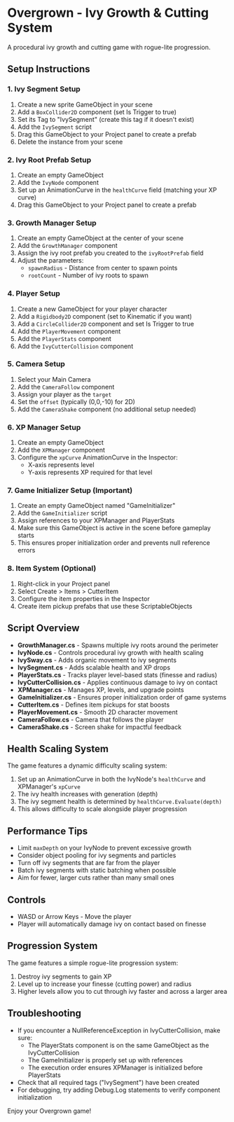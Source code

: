 # Overgrown - Ivy Growth & Cutting System

A procedural ivy growth and cutting game with rogue-lite progression.

## Setup Instructions

### 1. Ivy Segment Setup
1. Create a new sprite GameObject in your scene
2. Add a `BoxCollider2D` component (set Is Trigger to true)
3. Set its Tag to "IvySegment" (create this tag if it doesn't exist)
4. Add the `IvySegment` script
5. Drag this GameObject to your Project panel to create a prefab
6. Delete the instance from your scene

### 2. Ivy Root Prefab Setup
1. Create an empty GameObject
2. Add the `IvyNode` component
3. Set up an AnimationCurve in the `healthCurve` field (matching your XP curve)
4. Drag this GameObject to your Project panel to create a prefab

### 3. Growth Manager Setup
1. Create an empty GameObject at the center of your scene
2. Add the `GrowthManager` component
3. Assign the ivy root prefab you created to the `ivyRootPrefab` field
4. Adjust the parameters:
   - `spawnRadius` - Distance from center to spawn points
   - `rootCount` - Number of ivy roots to spawn

### 4. Player Setup
1. Create a new GameObject for your player character
2. Add a `Rigidbody2D` component (set to Kinematic if you want)
3. Add a `CircleCollider2D` component and set Is Trigger to true
4. Add the `PlayerMovement` component
5. Add the `PlayerStats` component
6. Add the `IvyCutterCollision` component

### 5. Camera Setup
1. Select your Main Camera
2. Add the `CameraFollow` component
3. Assign your player as the `target`
4. Set the `offset` (typically (0,0,-10) for 2D)
5. Add the `CameraShake` component (no additional setup needed)

### 6. XP Manager Setup
1. Create an empty GameObject
2. Add the `XPManager` component
3. Configure the `xpCurve` AnimationCurve in the Inspector:
   - X-axis represents level
   - Y-axis represents XP required for that level

### 7. Game Initializer Setup (Important)
1. Create an empty GameObject named "GameInitializer"
2. Add the `GameInitializer` script
3. Assign references to your XPManager and PlayerStats
4. Make sure this GameObject is active in the scene before gameplay starts
5. This ensures proper initialization order and prevents null reference errors

### 8. Item System (Optional)
1. Right-click in your Project panel
2. Select Create > Items > CutterItem
3. Configure the item properties in the Inspector
4. Create item pickup prefabs that use these ScriptableObjects

## Script Overview

- **GrowthManager.cs** - Spawns multiple ivy roots around the perimeter
- **IvyNode.cs** - Controls procedural ivy growth with health scaling
- **IvySway.cs** - Adds organic movement to ivy segments
- **IvySegment.cs** - Adds scalable health and XP drops
- **PlayerStats.cs** - Tracks player level-based stats (finesse and radius)
- **IvyCutterCollision.cs** - Applies continuous damage to ivy on contact
- **XPManager.cs** - Manages XP, levels, and upgrade points
- **GameInitializer.cs** - Ensures proper initialization order of game systems
- **CutterItem.cs** - Defines item pickups for stat boosts
- **PlayerMovement.cs** - Smooth 2D character movement
- **CameraFollow.cs** - Camera that follows the player
- **CameraShake.cs** - Screen shake for impactful feedback

## Health Scaling System

The game features a dynamic difficulty scaling system:
1. Set up an AnimationCurve in both the IvyNode's `healthCurve` and XPManager's `xpCurve`
2. The ivy health increases with generation (depth)
3. The ivy segment health is determined by `healthCurve.Evaluate(depth)`
4. This allows difficulty to scale alongside player progression

## Performance Tips

- Limit `maxDepth` on your IvyNode to prevent excessive growth
- Consider object pooling for ivy segments and particles
- Turn off ivy segments that are far from the player
- Batch ivy segments with static batching when possible
- Aim for fewer, larger cuts rather than many small ones

## Controls

- WASD or Arrow Keys - Move the player
- Player will automatically damage ivy on contact based on finesse

## Progression System

The game features a simple rogue-lite progression system:
1. Destroy ivy segments to gain XP
2. Level up to increase your finesse (cutting power) and radius
3. Higher levels allow you to cut through ivy faster and across a larger area

## Troubleshooting

- If you encounter a NullReferenceException in IvyCutterCollision, make sure:
  - The PlayerStats component is on the same GameObject as the IvyCutterCollision
  - The GameInitializer is properly set up with references
  - The execution order ensures XPManager is initialized before PlayerStats
- Check that all required tags ("IvySegment") have been created
- For debugging, try adding Debug.Log statements to verify component initialization

Enjoy your Overgrown game! 